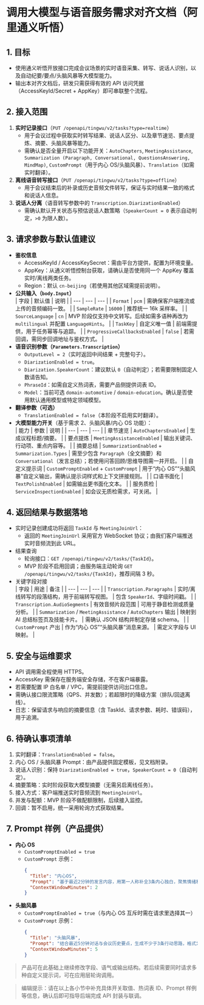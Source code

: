 # 调用大模型与语音服务需求对齐文档（阿里通义听悟）

## 1. 目标
- 使用通义听悟开放接口完成会议场景的实时语音采集、转写、说话人识别，以及自动纪要/要点/头脑风暴等大模型能力。
- 输出本对齐文档后，研发只需获得有效的 API 访问凭据（AccessKeyId/Secret + AppKey）即可串联整个流程。

## 2. 接入范围
1. **实时记录接口**（`PUT /openapi/tingwu/v2/tasks?type=realtime`）  
   - 用于会议过程中获取实时转写结果、说话人区分、以及章节速览、要点提炼、摘要、头脑风暴等能力。  
   - 需确认是否全量开启以下功能开关：`AutoChapters`, `MeetingAssistance`, `Summarization (Paragraph, Conversational, QuestionsAnswering, MindMap)`, `CustomPrompt`（用于内心 OS/头脑风暴）、`Translation`（如需实时翻译）。  
2. **离线语音转写接口**（`PUT /openapi/tingwu/v2/tasks?type=offline`）  
   - 用于会议结束后的补录或历史音频文件转写，保证与实时结果一致的格式和说话人信息。  
3. **说话人分离**（语音转写参数中的 `Transcription.DiarizationEnabled`）  
   - 需确认默认开关状态与预估说话人数策略（`SpeakerCount = 0` 表示自动判定，`>0` 为限人数）。  

## 3. 请求参数与默认值建议
- **鉴权信息**  
  - AccessKeyId / AccessKeySecret：需由平台方提供，配置为环境变量。  
  - AppKey：从通义听悟控制台获取，请确认是否使用同一个 AppKey 覆盖实时/离线两类任务。  
  - Region：默认 `cn-beijing`（若使用其他区域需提前说明）。  
- **公共输入（`body.Input`）**  
  | 字段 | 默认值 | 说明 |
  | --- | --- | --- |
  | `Format` | `pcm` | 需确保客户端推流或上传的音频编码一致。 |
  | `SampleRate` | `16000` | 推荐统一 16k 采样率。 |
  | `SourceLanguage` | `cn` | MVP 阶段仅支持中文转写。后续如需多语种再改为 `multilingual` 并配置 `LanguageHints`。 |
  | `TaskKey` | 自定义唯一值 | 前端需提供，用于任务幂等与追踪。 |
  | `ProgressiveCallbacksEnabled` | `false` | 若需回调，需同步回调地址与鉴权方式。 |
- **语音识别参数（`Parameters.Transcription`）**  
  - `OutputLevel = 2`（实时返回中间结果 + 完整句子）。  
  - `DiarizationEnabled = true`。  
  - `Diarization.SpeakerCount`：建议默认 `0`（自动判定）；若需要限制固定人数请告知。  
  - `PhraseId`：如需自定义热词表，需要产品侧提供词表 ID。  
  - `Model`：当前可选 `domain-automotive` / `domain-education`。确认是否使用默认通用模型或特定领域模型。  
- **翻译参数（可选）**  
  - `TranslationEnabled = false`（本阶段不启用实时翻译）。  
- **大模型能力开关**（基于需求 2、头脑风暴/内心 OS 功能）：  
  | 能力 | 参数 | 说明 |
  | --- | --- | --- |
  | 章节速览 | `AutoChaptersEnabled` | 生成议程标题/摘要。 |
  | 要点提炼 | `MeetingAssistanceEnabled` | 输出关键词、行动项、重点内容等。 |
  | 摘要总结 | `SummarizationEnabled` + `Summarization.Types` | 需至少包含 `Paragraph`（全文摘要）和 `Conversational`（发言总结）；若使用问答回顾/思维导图需一并开启。 |
  | 自定义提示词 | `CustomPromptEnabled` + `CustomPrompt` | 用于“内心 OS”“头脑风暴”自定义输出，需确认提示词样式和上下文拼接规则。 |
  | 口语书面化 | `TextPolishEnabled` | 如需输出更书面化文本。 |
  | 服务质检 | `ServiceInspectionEnabled` | 如会议无质检需求，可关闭。 |

## 4. 返回结果与数据落地
- 实时记录创建成功将返回 `TaskId` 与 `MeetingJoinUrl`：  
  - 返回的 `MeetingJoinUrl` 采用官方 WebSocket 协议；由我们客户端推送实时音频流到此 URL。  
- 结果查询  
  - 轮询接口：`GET /openapi/tingwu/v2/tasks/{TaskId}`。  
  - MVP 阶段不启用回调；由服务端主动轮询 `GET /openapi/tingwu/v2/tasks/{TaskId}`，推荐间隔 3 秒。  
- 关键字段对接  
  | 字段 | 用途 | 备注 |
  | --- | --- | --- |
  | `Transcription.Paragraphs` | 实时/离线转写的段落结构，用于前端转写视图。 | 包含 `SpeakerId`、字级时间戳。 |
  | `Transcription.AudioSegments` | 有效音频片段范围 | 可用于静音检测或质量分析。 |
  | `Summarization` / `MeetingAssistance` / `AutoChapters` 输出 | 映射到 AI 总结标签页及技能卡片。 | 需确认 JSON 结构并制定存储 schema。 |
  | `CustomPrompt` 产出 | 作为“内心 OS”“头脑风暴”消息来源。 | 需定义字段与 UI 映射。 |

## 5. 安全与运维要求
- API 调用需全程使用 HTTPS。  
- AccessKey 需保存在服务端安全存储，不在客户端暴露。  
- 若需要配置 IP 白名单 / VPC，需提前提供访问出口信息。  
- 需确认接口限流策略（QPS、并发数）；若超限时的降级方案（排队/回退离线）。  
- 日志：保留请求与响应的摘要信息（含 TaskId、请求参数、耗时、错误码），用于追溯。  

## 6. 待确认事项清单
1. 实时翻译：`TranslationEnabled = false`。  
2. 内心 OS / 头脑风暴 Prompt：由产品提供固定模板，见文档附录。  
3. 说话人识别：保持 `DiarizationEnabled = true`，`SpeakerCount = 0`（自动判定）。  
4. 摘要策略：实时阶段获取大模型摘要（无需另启离线任务）。  
5. 接入方式：客户端推送实时音频流到 `MeetingJoinUrl`。  
6. 并发与配额：MVP 阶段不做配额限制，后续接入监控。  
7. 回调：暂不启用，统一采用轮询方式获取结果。  

## 7. Prompt 样例（产品提供）
- **内心 OS**  
  - `CustomPromptEnabled = true`  
  - `CustomPrompt` 示例：  
    ```json
    {
      "Title": "内心OS",
      "Prompt": "基于最近2分钟的发言内容，用第一人称补全3条内心独白，聚焦情绪和潜在顾虑。输出JSON数组，每条包含\"emotion\"和\"thought\"字段。",
      "ContextWindowMinutes": 2
    }
    ```
- **头脑风暴**  
  - `CustomPromptEnabled = true`（与内心 OS 互斥时需在请求里选择其一）  
  - `CustomPrompt` 示例：  
    ```json
    {
      "Title": "头脑风暴",
      "Prompt": "结合最近5分钟对话与会议历史要点，生成不少于3条行动思路，格式为JSON数组，每条含\"idea\"、\"rationale\"、\"references\"（引用的历史要点ID列表）。",
      "ContextWindowMinutes": 5
    }
    ```
> 产品可在此基础上继续修改字段、语气或输出结构。若后续需要同时请求多种自定义提示词，可在应用层轮询调用。


> 编辑提示：请在以上各小节中补充具体开关取值、热词表 ID、Prompt 样例等信息，确认后即可指导后端完成 API 封装与联调。
